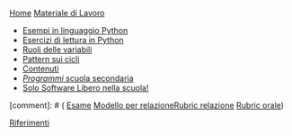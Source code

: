 [Home](index.md)
[Materiale di Lavoro]()

* [Esempi in linguaggio Python](esempi/esempi_python.md)
* [Esercizi di lettura in Python](esempi/lettura_python.md)
* [Ruoli delle variabili](pages/ruoli_variabili.md)
* [Pattern sui cicli](pages/pattern_cicli.md)
* [Contenuti](pages/contenuti.md)
* [*Programmi* scuola secondaria](pages/programmi.md)
* [Solo Software Libero nella scuola!](pages/libreswatschool.md)

[comment]: # ( [Esame]() [Modello per relazione](https://github.com/CSEd-unibo/CSEd-unibo.github.io/blob/master/modello_esame.md)[Rubric relazione](pages/rubric_relazione.md) [Rubric orale](pages/rubric_orale.md))

[Riferimenti](pages/riferimenti.md)
